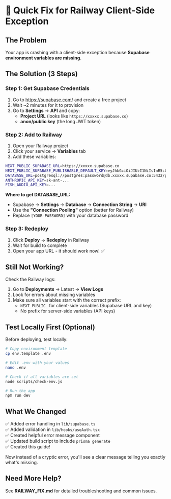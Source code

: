 # 🚀 Quick Fix for Railway Client-Side Exception

## The Problem
Your app is crashing with a client-side exception because **Supabase environment variables are missing**.

## The Solution (3 Steps)

### Step 1: Get Supabase Credentials
1. Go to https://supabase.com/ and create a free project
2. Wait ~2 minutes for it to provision
3. Go to **Settings** → **API** and copy:
   - **Project URL** (looks like `https://xxxxx.supabase.co`)
   - **anon/public key** (the long JWT token)

### Step 2: Add to Railway
1. Open your Railway project
2. Click your service → **Variables** tab
3. Add these variables:

```bash
NEXT_PUBLIC_SUPABASE_URL=https://xxxxx.supabase.co
NEXT_PUBLIC_SUPABASE_PUBLISHABLE_DEFAULT_KEY=eyJhbGciOiJIUzI1NiIsInR5cCI6IkpXVCJ9...
DATABASE_URL=postgresql://postgres:password@db.xxxxx.supabase.co:5432/postgres
ANTHROPIC_API_KEY=sk-ant-...
FISH_AUDIO_API_KEY=...
```

**Where to get DATABASE_URL:**
- Supabase → **Settings** → **Database** → **Connection String** → **URI**
- Use the **"Connection Pooling"** option (better for Railway)
- Replace `[YOUR-PASSWORD]` with your database password

### Step 3: Redeploy
1. Click **Deploy** → **Redeploy** in Railway
2. Wait for build to complete
3. Open your app URL - it should work now! ✅

## Still Not Working?

Check the Railway logs:
1. Go to **Deployments** → Latest → **View Logs**
2. Look for errors about missing variables
3. Make sure all variables start with the correct prefix:
   - `NEXT_PUBLIC_` for client-side variables (Supabase URL and key)
   - No prefix for server-side variables (API keys)

## Test Locally First (Optional)

Before deploying, test locally:
```bash
# Copy environment template
cp env.template .env

# Edit .env with your values
nano .env

# Check if all variables are set
node scripts/check-env.js

# Run the app
npm run dev
```

## What We Changed

✅ Added error handling in `lib/supabase.ts`  
✅ Added validation in `lib/hooks/useAuth.tsx`  
✅ Created helpful error message component  
✅ Updated build script to include `prisma generate`  
✅ Created this guide!

Now instead of a cryptic error, you'll see a clear message telling you exactly what's missing.

## Need More Help?

See **RAILWAY_FIX.md** for detailed troubleshooting and common issues.

